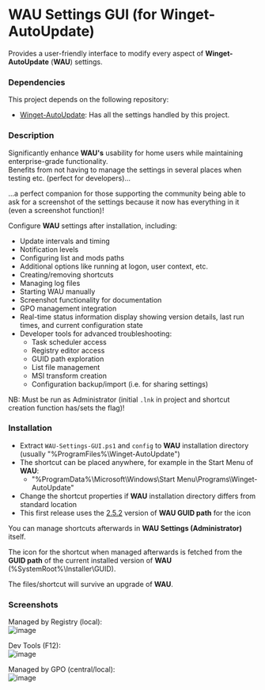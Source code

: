 # WAU Settings GUI (for Winget-AutoUpdate)
Provides a user-friendly interface to modify every aspect of **Winget-AutoUpdate** (**WAU**) settings.

### Dependencies
This project depends on the following repository:
- [Winget-AutoUpdate](https://github.com/Romanitho/Winget-AutoUpdate): Has all the settings handled by this project.

### Description
Significantly enhance **WAU's** usability for home users while maintaining enterprise-grade functionality.<br>
Benefits from not having to manage the settings in several places when testing etc. (perfect for developers)...

...a perfect companion for those supporting the community being able to ask for a screenshot of the settings because it now has everything in it (even a screenshot function)!

Configure **WAU** settings after installation, including:
- Update intervals and timing
- Notification levels
- Configuring list and mods paths
- Additional options like running at logon, user context, etc.
- Creating/removing shortcuts
- Managing log files
- Starting WAU manually
- Screenshot functionality for documentation
- GPO management integration
- Real-time status information display showing version details, last run times, and current configuration state
- Developer tools for advanced troubleshooting:
  - Task scheduler access
  - Registry editor access
  - GUID path exploration
  - List file management
  - MSI transform creation
  - Configuration backup/import (i.e. for sharing settings)

NB: Must be run as Administrator (initial `.lnk` in project and shortcut creation function has/sets the flag)!

### Installation
- Extract `WAU-Settings-GUI.ps1` and `config` to **WAU** installation directory (usually "%ProgramFiles%\Winget-AutoUpdate")
- The shortcut can be placed anywhere, for example in the Start Menu of **WAU**:
  -  "%ProgramData%\Microsoft\Windows\Start Menu\Programs\Winget-AutoUpdate"
- Change the shortcut properties if **WAU** installation directory differs from standard location
- This first release uses the [2.5.2](https://github.com/Romanitho/Winget-AutoUpdate/releases/tag/v2.5.2) version of **WAU GUID path** for the icon

You can manage shortcuts afterwards in **WAU Settings (Administrator)** itself.

The icon for the shortcut when managed afterwards is fetched from the **GUID path** of the current installed version of **WAU** (%SystemRoot%\Installer\GUID).

The files/shortcut will survive an upgrade of **WAU**. 


### Screenshots
Managed by Registry (local):  
![image](https://github.com/user-attachments/assets/4017c461-da41-4b5f-8960-73d7db64224a)


Dev Tools (F12):  
![image](https://github.com/user-attachments/assets/4548193c-76aa-4c70-ab07-77bee285d570)


Managed by GPO (central/local):  
![image](https://github.com/user-attachments/assets/1cd6706b-b08f-45ce-8756-728c898317fc)


